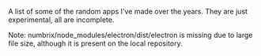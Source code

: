 A list of some of the random apps I've made over the years. They are just experimental, all are incomplete.

Note: numbrix/node_modules/electron/dist/electron is missing due to large file size, although it is present on the local repository.
